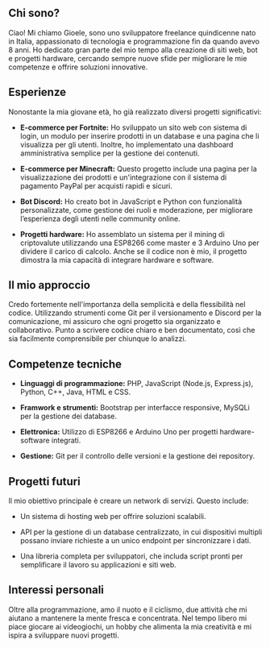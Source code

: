 ## Chi sono?

Ciao! Mi chiamo Gioele, sono uno sviluppatore freelance quindicenne nato in Italia, appassionato di tecnologia e programmazione fin da quando avevo 8 anni. Ho dedicato gran parte del mio tempo alla creazione di siti web, bot e progetti hardware, cercando sempre nuove sfide per migliorare le mie competenze e offrire soluzioni innovative.

## Esperienze

Nonostante la mia giovane età, ho già realizzato diversi progetti significativi:

- **E-commerce per Fortnite:** Ho sviluppato un sito web con sistema di login, un modulo per inserire prodotti in un database e una pagina che li visualizza per gli utenti. Inoltre, ho implementato una dashboard amministrativa semplice per la gestione dei contenuti.

- **E-commerce per Minecraft:** Questo progetto include una pagina per la visualizzazione dei prodotti e un'integrazione con il sistema di pagamento PayPal per acquisti rapidi e sicuri.

- **Bot Discord:** Ho creato bot in JavaScript e Python con funzionalità personalizzate, come gestione dei ruoli e moderazione, per migliorare l’esperienza degli utenti nelle community online.

- **Progetti hardware:** Ho assemblato un sistema per il mining di criptovalute utilizzando una ESP8266 come master e 3 Arduino Uno per dividere il carico di calcolo. Anche se il codice non è mio, il progetto dimostra la mia capacità di integrare hardware e software.

## Il mio approccio

Credo fortemente nell'importanza della semplicità e della flessibilità nel codice. Utilizzando strumenti come Git per il versionamento e Discord per la comunicazione, mi assicuro che ogni progetto sia organizzato e collaborativo. Punto a scrivere codice chiaro e ben documentato, così che sia facilmente comprensibile per chiunque lo analizzi.

## Competenze tecniche

- **Linguaggi di programmazione:** PHP, JavaScript (Node.js, Express.js), Python, C++, Java, HTML e CSS.

- **Framwork e strumenti:** Bootstrap per interfacce responsive, MySQLi per la gestione dei database.

- **Elettronica:** Utilizzo di ESP8266 e Arduino Uno per progetti hardware-software integrati.

- **Gestione:** Git per il controllo delle versioni e la gestione dei repository.

## Progetti futuri

Il mio obiettivo principale è creare un network di servizi. Questo include:

- Un sistema di hosting web per offrire soluzioni scalabili.

- API per la gestione di un database centralizzato, in cui dispositivi multipli possano inviare richieste a un unico endpoint per sincronizzare i dati.

- Una libreria completa per sviluppatori, che includa script pronti per semplificare il lavoro su applicazioni e siti web.

## Interessi personali

Oltre alla programmazione, amo il nuoto e il ciclismo, due attività che mi aiutano a mantenere la mente fresca e concentrata. Nel tempo libero mi piace giocare ai videogiochi, un hobby che alimenta la mia creatività e mi ispira a sviluppare nuovi progetti.

